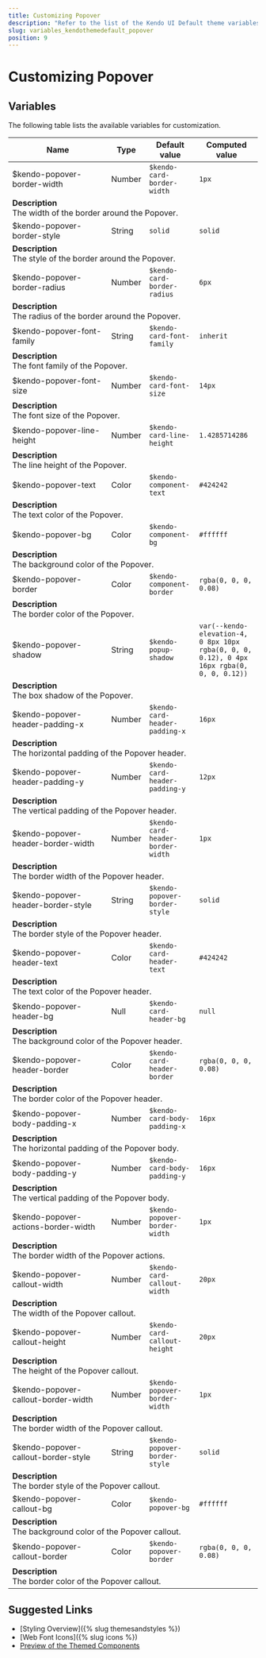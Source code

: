 ```yaml
---
title: Customizing Popover
description: "Refer to the list of the Kendo UI Default theme variables available for customization."
slug: variables_kendothemedefault_popover
position: 9
---
```


# Customizing Popover

## Variables

The following table lists the available variables for customization.

<table class="theme-variables">
    <colgroup>
    <col style="width: 200px; white-space:nowrap;" />
    <col />
    <col />
    <col />
</colgroup>
<thead>
    <tr>
        <th>Name</th>
        <th>Type</th>
        <th>Default value</th>
        <th>Computed value</th>
    </tr>
</thead>
<tbody>
        <tr>
    <td>$kendo-popover-border-width</td>
    <td>Number</td>
    <td><code>$kendo-card-border-width</code></td>
    <td><code>1px</code></td>
</tr>
<tr>
    <td colspan="4" class="theme-variables-description-container"><div><b>Description</b><div class="theme-variables-description">The width of the border around the Popover.</div></div>
    </td>
</tr>
<tr>
    <td>$kendo-popover-border-style</td>
    <td>String</td>
    <td><code>solid</code></td>
    <td><code>solid</code></td>
</tr>
<tr>
    <td colspan="4" class="theme-variables-description-container"><div><b>Description</b><div class="theme-variables-description">The style of the border around the Popover.</div></div>
    </td>
</tr>
<tr>
    <td>$kendo-popover-border-radius</td>
    <td>Number</td>
    <td><code>$kendo-card-border-radius</code></td>
    <td><code>6px</code></td>
</tr>
<tr>
    <td colspan="4" class="theme-variables-description-container"><div><b>Description</b><div class="theme-variables-description">The radius of the border around the Popover.</div></div>
    </td>
</tr>
<tr>
    <td>$kendo-popover-font-family</td>
    <td>String</td>
    <td><code>$kendo-card-font-family</code></td>
    <td><code>inherit</code></td>
</tr>
<tr>
    <td colspan="4" class="theme-variables-description-container"><div><b>Description</b><div class="theme-variables-description">The font family of the Popover.</div></div>
    </td>
</tr>
<tr>
    <td>$kendo-popover-font-size</td>
    <td>Number</td>
    <td><code>$kendo-card-font-size</code></td>
    <td><code>14px</code></td>
</tr>
<tr>
    <td colspan="4" class="theme-variables-description-container"><div><b>Description</b><div class="theme-variables-description">The font size of the Popover.</div></div>
    </td>
</tr>
<tr>
    <td>$kendo-popover-line-height</td>
    <td>Number</td>
    <td><code>$kendo-card-line-height</code></td>
    <td><code>1.4285714286</code></td>
</tr>
<tr>
    <td colspan="4" class="theme-variables-description-container"><div><b>Description</b><div class="theme-variables-description">The line height of the Popover.</div></div>
    </td>
</tr>
<tr>
    <td>$kendo-popover-text</td>
    <td>Color</td>
    <td><code>$kendo-component-text</code></td>
    <td><span class="color-preview" style="background-color: #424242"></span><code>#424242</code></td>
</tr>
<tr>
    <td colspan="4" class="theme-variables-description-container"><div><b>Description</b><div class="theme-variables-description">The text color of the Popover.</div></div>
    </td>
</tr>
<tr>
    <td>$kendo-popover-bg</td>
    <td>Color</td>
    <td><code>$kendo-component-bg</code></td>
    <td><span class="color-preview" style="background-color: #ffffff"></span><code>#ffffff</code></td>
</tr>
<tr>
    <td colspan="4" class="theme-variables-description-container"><div><b>Description</b><div class="theme-variables-description">The background color of the Popover.</div></div>
    </td>
</tr>
<tr>
    <td>$kendo-popover-border</td>
    <td>Color</td>
    <td><code>$kendo-component-border</code></td>
    <td><span class="color-preview" style="background-color: rgba(0, 0, 0, 0.08)"></span><code>rgba(0, 0, 0, 0.08)</code></td>
</tr>
<tr>
    <td colspan="4" class="theme-variables-description-container"><div><b>Description</b><div class="theme-variables-description">The border color of the Popover.</div></div>
    </td>
</tr>
<tr>
    <td>$kendo-popover-shadow</td>
    <td>String</td>
    <td><code>$kendo-popup-shadow</code></td>
    <td><code>var(--kendo-elevation-4, 0 8px 10px rgba(0, 0, 0, 0.12), 0 4px 16px rgba(0, 0, 0, 0.12))</code></td>
</tr>
<tr>
    <td colspan="4" class="theme-variables-description-container"><div><b>Description</b><div class="theme-variables-description">The box shadow of the Popover.</div></div>
    </td>
</tr>
<tr>
    <td>$kendo-popover-header-padding-x</td>
    <td>Number</td>
    <td><code>$kendo-card-header-padding-x</code></td>
    <td><code>16px</code></td>
</tr>
<tr>
    <td colspan="4" class="theme-variables-description-container"><div><b>Description</b><div class="theme-variables-description">The horizontal padding of the Popover header.</div></div>
    </td>
</tr>
<tr>
    <td>$kendo-popover-header-padding-y</td>
    <td>Number</td>
    <td><code>$kendo-card-header-padding-y</code></td>
    <td><code>12px</code></td>
</tr>
<tr>
    <td colspan="4" class="theme-variables-description-container"><div><b>Description</b><div class="theme-variables-description">The vertical padding of the Popover header.</div></div>
    </td>
</tr>
<tr>
    <td>$kendo-popover-header-border-width</td>
    <td>Number</td>
    <td><code>$kendo-card-header-border-width</code></td>
    <td><code>1px</code></td>
</tr>
<tr>
    <td colspan="4" class="theme-variables-description-container"><div><b>Description</b><div class="theme-variables-description">The border width of the Popover header.</div></div>
    </td>
</tr>
<tr>
    <td>$kendo-popover-header-border-style</td>
    <td>String</td>
    <td><code>$kendo-popover-border-style</code></td>
    <td><code>solid</code></td>
</tr>
<tr>
    <td colspan="4" class="theme-variables-description-container"><div><b>Description</b><div class="theme-variables-description">The border style of the Popover header.</div></div>
    </td>
</tr>
<tr>
    <td>$kendo-popover-header-text</td>
    <td>Color</td>
    <td><code>$kendo-card-header-text</code></td>
    <td><span class="color-preview" style="background-color: #424242"></span><code>#424242</code></td>
</tr>
<tr>
    <td colspan="4" class="theme-variables-description-container"><div><b>Description</b><div class="theme-variables-description">The text color of the Popover header.</div></div>
    </td>
</tr>
<tr>
    <td>$kendo-popover-header-bg</td>
    <td>Null</td>
    <td><code>$kendo-card-header-bg</code></td>
    <td><code>null</code></td>
</tr>
<tr>
    <td colspan="4" class="theme-variables-description-container"><div><b>Description</b><div class="theme-variables-description">The background color of the Popover header.</div></div>
    </td>
</tr>
<tr>
    <td>$kendo-popover-header-border</td>
    <td>Color</td>
    <td><code>$kendo-card-header-border</code></td>
    <td><span class="color-preview" style="background-color: rgba(0, 0, 0, 0.08)"></span><code>rgba(0, 0, 0, 0.08)</code></td>
</tr>
<tr>
    <td colspan="4" class="theme-variables-description-container"><div><b>Description</b><div class="theme-variables-description">The border color of the Popover header.</div></div>
    </td>
</tr>
<tr>
    <td>$kendo-popover-body-padding-x</td>
    <td>Number</td>
    <td><code>$kendo-card-body-padding-x</code></td>
    <td><code>16px</code></td>
</tr>
<tr>
    <td colspan="4" class="theme-variables-description-container"><div><b>Description</b><div class="theme-variables-description">The horizontal padding of the Popover body.</div></div>
    </td>
</tr>
<tr>
    <td>$kendo-popover-body-padding-y</td>
    <td>Number</td>
    <td><code>$kendo-card-body-padding-y</code></td>
    <td><code>16px</code></td>
</tr>
<tr>
    <td colspan="4" class="theme-variables-description-container"><div><b>Description</b><div class="theme-variables-description">The vertical padding of the Popover body.</div></div>
    </td>
</tr>
<tr>
    <td>$kendo-popover-actions-border-width</td>
    <td>Number</td>
    <td><code>$kendo-popover-border-width</code></td>
    <td><code>1px</code></td>
</tr>
<tr>
    <td colspan="4" class="theme-variables-description-container"><div><b>Description</b><div class="theme-variables-description">The border width of the Popover actions.</div></div>
    </td>
</tr>
<tr>
    <td>$kendo-popover-callout-width</td>
    <td>Number</td>
    <td><code>$kendo-card-callout-width</code></td>
    <td><code>20px</code></td>
</tr>
<tr>
    <td colspan="4" class="theme-variables-description-container"><div><b>Description</b><div class="theme-variables-description">The width of the Popover callout.</div></div>
    </td>
</tr>
<tr>
    <td>$kendo-popover-callout-height</td>
    <td>Number</td>
    <td><code>$kendo-card-callout-height</code></td>
    <td><code>20px</code></td>
</tr>
<tr>
    <td colspan="4" class="theme-variables-description-container"><div><b>Description</b><div class="theme-variables-description">The height of the Popover callout.</div></div>
    </td>
</tr>
<tr>
    <td>$kendo-popover-callout-border-width</td>
    <td>Number</td>
    <td><code>$kendo-popover-border-width</code></td>
    <td><code>1px</code></td>
</tr>
<tr>
    <td colspan="4" class="theme-variables-description-container"><div><b>Description</b><div class="theme-variables-description">The border width of the Popover callout.</div></div>
    </td>
</tr>
<tr>
    <td>$kendo-popover-callout-border-style</td>
    <td>String</td>
    <td><code>$kendo-popover-border-style</code></td>
    <td><code>solid</code></td>
</tr>
<tr>
    <td colspan="4" class="theme-variables-description-container"><div><b>Description</b><div class="theme-variables-description">The border style of the Popover callout.</div></div>
    </td>
</tr>
<tr>
    <td>$kendo-popover-callout-bg</td>
    <td>Color</td>
    <td><code>$kendo-popover-bg</code></td>
    <td><span class="color-preview" style="background-color: #ffffff"></span><code>#ffffff</code></td>
</tr>
<tr>
    <td colspan="4" class="theme-variables-description-container"><div><b>Description</b><div class="theme-variables-description">The background color of the Popover callout.</div></div>
    </td>
</tr>
<tr>
    <td>$kendo-popover-callout-border</td>
    <td>Color</td>
    <td><code>$kendo-popover-border</code></td>
    <td><span class="color-preview" style="background-color: rgba(0, 0, 0, 0.08)"></span><code>rgba(0, 0, 0, 0.08)</code></td>
</tr>
<tr>
    <td colspan="4" class="theme-variables-description-container"><div><b>Description</b><div class="theme-variables-description">The border color of the Popover callout.</div></div>
    </td>
</tr>
</tbody>
</table>

## Suggested Links

* [Styling Overview]({% slug themesandstyles %})
* [Web Font Icons]({% slug icons %})
* [Preview of the Themed Components](../)

